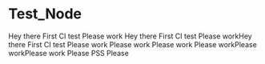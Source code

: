 # Test_Node
Hey there First CI test
Please work
Hey there First CI test
Please workHey there First CI test
Please work
Please work Please work Please workPlease workPlease work Please PSS
Please